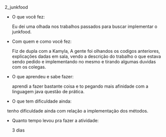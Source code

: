 2_junkfood

- O que você fez:

    Eu dei uma olhada nos trabalhos passados para buscar implementar o junkfood.

- Com quem e como você fez:

    Fiz de dupla com a Kamyla, A gente foi olhandos os codigos anteriores, explicações dadas em sala, vendo a descrição do         trabalho o que estava sendo pedido e implementando no mesmo e tirando algumas duvidas com os colegas.
    
- O que aprendeu e sabe fazer:

    aprendi a fazer bastante coisa e to pegando mais afinidade com a linguagem java questão de prática.

- O que tem dificuldade ainda:

    tenho dificuldade ainda com relação a implementação dos métodos.
    
- Quanto tempo levou pra fazer a atividade:

    3 dias
